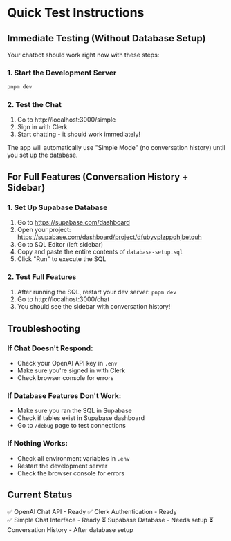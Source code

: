 # Quick Test Instructions

## Immediate Testing (Without Database Setup)

Your chatbot should work right now with these steps:

### 1. Start the Development Server
```bash
pnpm dev
```

### 2. Test the Chat
1. Go to http://localhost:3000/simple
2. Sign in with Clerk
3. Start chatting - it should work immediately!

The app will automatically use "Simple Mode" (no conversation history) until you set up the database.

## For Full Features (Conversation History + Sidebar)

### 1. Set Up Supabase Database
1. Go to https://supabase.com/dashboard
2. Open your project: https://supabase.com/dashboard/project/dfubyvplzppqhjbetquh
3. Go to SQL Editor (left sidebar)
4. Copy and paste the entire contents of `database-setup.sql`
5. Click "Run" to execute the SQL

### 2. Test Full Features
1. After running the SQL, restart your dev server: `pnpm dev`
2. Go to http://localhost:3000/chat
3. You should see the sidebar with conversation history!

## Troubleshooting

### If Chat Doesn't Respond:
- Check your OpenAI API key in `.env`
- Make sure you're signed in with Clerk
- Check browser console for errors

### If Database Features Don't Work:
- Make sure you ran the SQL in Supabase
- Check if tables exist in Supabase dashboard
- Go to `/debug` page to test connections

### If Nothing Works:
- Check all environment variables in `.env`
- Restart the development server
- Check the browser console for errors

## Current Status
✅ OpenAI Chat API - Ready
✅ Clerk Authentication - Ready  
✅ Simple Chat Interface - Ready
⏳ Supabase Database - Needs setup
⏳ Conversation History - After database setup

